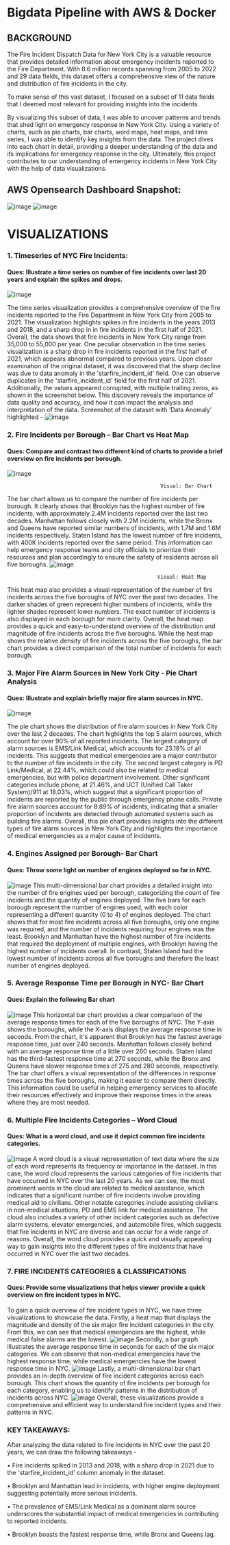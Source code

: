 # Bigdata Pipeline with AWS & Docker

## BACKGROUND 
The Fire Incident Dispatch Data for New York City is a valuable resource that provides detailed information about emergency incidents reported to the Fire Department. With 8.6 million records spanning from 2005 to 2022 and 29 data fields, this dataset offers a comprehensive view of the nature and distribution of fire incidents in the city.

To make sense of this vast dataset, I focused on a subset of 11 data fields that I deemed most relevant for providing insights into the incidents. 

By visualizing this subset of data, I was able to uncover patterns and trends that shed light on emergency response in New York City. Using a variety of charts, such as pie charts, bar charts, word maps, heat maps, and time series, I was able to identify key insights from the data.
The project dives into each chart in detail, providing a deeper understanding of the data and its implications for emergency response in the city. Ultimately, this project contributes to our understanding of emergency incidents in New York City with the help of data visualizations.

## AWS Opensearch Dashboard Snapshot:

![image](https://github.com/PoulomiTarania/Bigdata_with_AWS/assets/60750648/d2f30d67-2d03-428a-be1d-ca0336423295)
![image](https://github.com/PoulomiTarania/Bigdata_with_AWS/assets/60750648/efaeff31-9f0c-4921-9db5-25851ae9fcd3)

# VISUALIZATIONS 
### 1.	Timeseries of NYC Fire Incidents:
#### Ques: Illustrate a time series on number of fire incidents over last 20 years and explain the spikes and drops. 
![image](https://github.com/PoulomiTarania/Bigdata_with_AWS/assets/60750648/24d36434-8386-4c8f-882c-c06a77dca0c6)

The time series visualization provides a comprehensive overview of the fire incidents reported to the Fire Department in New York City from 2005 to 2021. The visualization highlights spikes in fire incidents in the years 2013 and 2018, and a sharp drop in in fire incidents in the first half of 2021. Overall, the data shows that fire incidents in New York City range from 35,000 to 55,000 per year.
One peculiar observation in the time series visualization is a sharp drop in fire incidents reported in the first half of 2021, which appears abnormal compared to previous years. Upon closer examination of the original dataset, it was discovered that the sharp decline was due to data anomaly in the 'starfire_incident_id' field. One can observe duplicates in the 'starfire_incident_id' field for the first half of 2021. Additionally, the values appeared corrupted, with multiple trailing zeros, as shown in the screenshot below. This discovery reveals the importance of data quality and accuracy, and how it can impact the analysis and interpretation of the data.
Screenshot of the dataset with ‘Data Anomaly’ highlighted - 
![image](https://github.com/PoulomiTarania/Bigdata_with_AWS/assets/60750648/17330267-118c-4530-bdcb-24d8be5dd0bd)


### 2.	Fire Incidents per Borough – Bar Chart vs Heat Map
#### Ques: Compare and contrast two different kind of charts to provide a brief overview on fire incidents per borough.
![image](https://github.com/PoulomiTarania/Bigdata_with_AWS/assets/60750648/1ca8ef79-046d-4e3c-aeb2-78a3e5b60c1e)

                                                      Visual: Bar Chart

The bar chart allows us to compare the number of fire incidents per borough. It clearly shows that Brooklyn has the highest number of fire incidents, with approximately 2.4M incidents reported over the last two decades. Manhattan follows closely with 2.2M incidents, while the Bronx and Queens have reported similar numbers of incidents, with 1.7M and 1.6M incidents respectively. Staten Island has the lowest number of fire incidents, with 400K incidents reported over the same period. This information can help emergency response teams and city officials to prioritize their resources and plan accordingly to ensure the safety of residents across all five boroughs.
 ![image](https://github.com/PoulomiTarania/Bigdata_with_AWS/assets/60750648/ca0cd417-ff49-40c5-8a98-1d87a1d951e9)

                                                     Visual: Heat Map
This heat map also provides a visual representation of the number of fire incidents across the five boroughs of NYC over the past two decades. The darker shades of green represent higher numbers of incidents, while the lighter shades represent lower numbers. The exact number of incidents is also displayed in each borough for more clarity. Overall, the heat map provides a quick and easy-to-understand overview of the distribution and magnitude of fire incidents across the five boroughs.
While the heat map shows the relative density of fire incidents across the five boroughs, the bar chart provides a direct comparison of the total number of incidents for each borough.

### 3. Major Fire Alarm Sources in New York City - Pie Chart Analysis
#### Ques: Illustrate and explain briefly major fire alarm sources in NYC.
![image](https://github.com/PoulomiTarania/Bigdata_with_AWS/assets/60750648/9eae4b73-cfbf-4fc0-9e30-626591782312)

The pie chart shows the distribution of fire alarm sources in New York City over the last 2 decades. The chart highlights the top 5 alarm sources, which account for over 90% of all reported incidents.
The largest category of alarm sources is EMS/Link Medical, which accounts for 23.18% of all incidents. This suggests that medical emergencies are a major contributor to the number of fire incidents in the city. The second largest category is PD Link/Medical, at 22.44%, which could also be related to medical emergencies, but with police department involvement.
Other significant categories include phone, at 21.46%, and UCT (Unified Call Taker System)/911 at 18.03%, which suggest that a significant proportion of incidents are reported by the public through emergency phone calls. Private fire alarm sources account for 8.89% of incidents, indicating that a smaller proportion of incidents are detected through automated systems such as building fire alarms.
Overall, this pie chart provides insights into the different types of fire alarm sources in New York City and highlights the importance of medical emergencies as a major cause of incidents.

### 4. Engines Assigned per Borough- Bar Chart 
#### Ques: Throw some light on number of engines deployed so far in NYC.
 ![image](https://github.com/PoulomiTarania/Bigdata_with_AWS/assets/60750648/cd249b27-85e8-449a-8f96-557fe2a48f72)
This multi-dimensional bar chart provides a detailed insight into the number of fire engines used per borough, categorizing the count of fire incidents and the quantity of engines deployed.
The five bars for each borough represent the number of engines used, with each color representing a different quantity (0 to 4) of engines deployed.
The chart shows that for most fire incidents across all five boroughs, only one engine was required, and the number of incidents requiring four engines was the least. Brooklyn and Manhattan have the highest number of fire incidents that required the deployment of multiple engines, with Brooklyn having the highest number of incidents overall. In contrast, Staten Island had the lowest number of incidents across all five boroughs and therefore the least number of engines deployed.

### 5. Average Response Time per Borough in NYC- Bar Chart 
#### Ques: Explain the following Bar chart
 ![image](https://github.com/PoulomiTarania/Bigdata_with_AWS/assets/60750648/fceddf47-3634-475c-8b97-390a3638d7d7)
This horizontal bar chart provides a clear comparison of the average response times for each of the five boroughs of NYC. The Y-axis shows the boroughs, while the X-axis displays the average response time in seconds.
From the chart, it's apparent that Brooklyn has the fastest average response time, just over 240 seconds. Manhattan follows closely behind with an average response time of a little over 260 seconds. Staten Island has the third-fastest response time at 270 seconds, while the Bronx and Queens have slower response times of 275 and 280 seconds, respectively.
The bar chart offers a visual representation of the differences in response times across the five boroughs, making it easier to compare them directly. This information could be useful in helping emergency services to allocate their resources effectively and improve their response times in the areas where they are most needed.

### 6. Multiple Fire Incidents Categories – Word Cloud  
#### Ques: What is a word cloud, and use it depict common fire incidents categories.
 ![image](https://github.com/PoulomiTarania/Bigdata_with_AWS/assets/60750648/48b88b0d-77db-4b6f-98d0-623a9a9a509f)
A word cloud is a visual representation of text data where the size of each word represents its frequency or importance in the dataset. In this case, the word cloud represents the various categories of fire incidents that have occurred in NYC over the last 20 years.
As we can see, the most prominent words in the cloud are related to medical assistance, which indicates that a significant number of fire incidents involve providing medical aid to civilians. Other notable categories include assisting civilians in non-medical situations, PD and EMS link for medical assistance.
The cloud also includes a variety of other incident categories such as defective alarm systems, elevator emergencies, and automobile fires, which suggests that fire incidents in NYC are diverse and can occur for a wide range of reasons.
Overall, the word cloud provides a quick and visually appealing way to gain insights into the different types of fire incidents that have occurred in NYC over the last two decades.

### 7. FIRE INCIDENTS CATEGORIES & CLASSIFICATIONS
#### Ques: Provide some visualizations that helps viewer provide a quick overview on fire incident types in NYC.
To gain a quick overview of fire incident types in NYC, we have three visualizations to showcase the data.
Firstly, a heat map that displays the magnitude and density of the six major fire incident categories in the city. From this, we can see that medical emergencies are the highest, while medical false alarms are the lowest.
![image](https://github.com/PoulomiTarania/Bigdata_with_AWS/assets/60750648/e61fe20f-4cc8-4f90-abaa-cace8e3f5fd9)
Secondly, a bar graph illustrates the average response time in seconds for each of the six major categories. We can observe that non-medical emergencies have the highest response time, while medical emergencies have the lowest response time in NYC.
 ![image](https://github.com/PoulomiTarania/Bigdata_with_AWS/assets/60750648/2ab5918c-786a-4fe5-9a18-6dee2da6d106)
Lastly, a multi-dimensional bar chart provides an in-depth overview of fire incident categories across each borough. This chart shows the quantity of fire incidents per borough for each category, enabling us to identify patterns in the distribution of incidents across NYC.
![image](https://github.com/PoulomiTarania/Bigdata_with_AWS/assets/60750648/8025fae5-4411-43f5-825a-51e720cdb07a)
Overall, these visualizations provide a comprehensive and efficient way to understand fire incident types and their patterns in NYC.

### KEY TAKEAWAYS:
After analyzing the data related to fire incidents in NYC over the past 20 years, we can draw the following takeaways -

•	Fire incidents spiked in 2013 and 2018, with a sharp drop in 2021 due to the 'starfire_incident_id' column anomaly in the dataset.

•	Brooklyn and Manhattan lead in incidents, with higher engine deployment suggesting potentially more serious incidents.

•	The prevalence of EMS/Link Medical as a dominant alarm source underscores the substantial impact of medical emergencies in contributing to reported incidents.

•	Brooklyn boasts the fastest response time, while Bronx and Queens lag.




 
 


